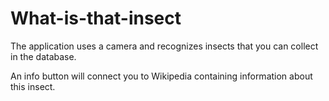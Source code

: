 # What-is-that-insect
The application uses a camera and recognizes insects that you can collect in the database.

An info button will connect you to Wikipedia containing information about this insect.

